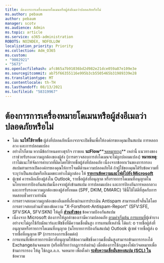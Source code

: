 ```yaml
---
title: ต้องการการเครื่องหมายโดเมนหรือผู้ส่งอีเมลว่าปลอดภัยหรือไม่
ms.author: pebaum
author: pebaum
manager: scotv
ms.audience: Admin
ms.topic: article
ms.service: o365-administration
ROBOTS: NOINDEX, NOFOLLOW
localization_priority: Priority
ms.collection: Adm_O365
ms.custom:
- "9002921"
- "5673"
ms.openlocfilehash: afc865a7b91036bd2d982e21dce059a87e109e3e
ms.sourcegitcommit: ab75f66355116e995b3cb5505465b31989339e28
ms.translationtype: MT
ms.contentlocale: th-TH
ms.lasthandoff: 08/13/2021
ms.locfileid: "58319967"
---
```

# <a name="need-to-mark-a-domain-or-email-sender-safe"></a>ต้องการการเครื่องหมายโดเมนหรือผู้ส่งอีเมลว่าปลอดภัยหรือไม่

- ไม่แ **นะให้ใช้รายชื่อ** ผู้ส่งที่ปลอดภัยเนื่องจากจะเปิดขึ้นเพื่อให้องค์กรของคุณเป็นสแปม การหลอกลวง และการปลอมแปลง
- อย่างไรก็ตาม หากมีข้อกําหนดทางธุรกิจ เราขอแ **นะFlow****[จดหมายกฎ](https://docs.microsoft.com/microsoft-365/security/office-365-security/create-safe-sender-lists-in-office-365?view=o365-worldwide#recommended-use-mail-flow-rules)** เหล่านี้ แนวทางของเราช่วยรับรองความถูกต้องของผู้ส่ง (การตรวจสอบการส่งโดเมนจะไม่ถูกปลอมแปลง) 
    **หมายเหตุ**: เราไม่แนะให้จัดการค่าบวกที่ผิดโดยใช้รายชื่อผู้ส่งที่ปลอดภัย เนื่องจากข้อยกเว้นของการกรองสแปมสามารถเปิดองค์กรของคุณให้การโจมตีด้านความปลอดภัยได้ ถ้าผู้ใช้ของคุณได้รับข้อความที่ระบุว่าเป็นสแปมหรืออีเมลขยะอย่างไม่ถูกต้อง ให้ **[รายงานข้อความและไฟล์ไปยัง Microsoft](https://protection.office.com/reportsubmission)**
- ตู้เซฟ ควรหลีกเลี่ยงผู้ส่งใน Outlook, รายชื่อผู้ส่งที่อนุญาต หรือรายการโดเมนที่อนุญาตในนโยบายการป้องกันสแปมเนื่องจากผู้ส่งข้ามสแปม การปลอมแปลง และการป้องกันการหลอกลวง และการรับรองความถูกต้องของผู้ส่งทั้งหมด (SPF, DKIM, DMARC) วิธีนี้ใช้ได้ดีที่สุดกับการทดสอบชั่วคราวเท่านั้น
- การตรวจสอบความถูกต้องของอีเมลที่เลี่ยงผ่านการประเมิน Antispam สามารถเสร็จสิ้นได้โดยการตรวจสอบส่วนหัวของข้อความ "X-Forsfront-Antispam-Report" (SFV:SFE, SFV:SKA, SFV:SKN) ให้ดูที่ **[ส่วนหัวของ](https://docs.microsoft.com/microsoft-365/security/office-365-security/anti-spam-message-headers)** ข้อความป้องกันสแปม
- เนื่องจาก Microsoft ต้องการให้ลูกค้าของเรามีความปลอดภัย [ตามค่าเริ่มต้น การแทนที่](https://docs.microsoft.com/microsoft-365/security/office-365-security/secure-by-default#exceptions)ผู้เช่าบางอย่างจะไม่ถูกใช้กับมัลแวร์และฟิชชิ่งที่มีความเชื่อมั่นสูง การแทนที่เหล่านี้ ได้แก่: o รายชื่อผู้ส่งที่อนุญาตหรือรายการโดเมนที่อนุญาต (นโยบายการป้องกันสแปม) Outlook ตู้เซฟ รายชื่อผู้ส่ง o รายชื่อที่อนุญาต IP (การกรองการเชื่อมต่อ) 
- การแทนที่เพียงรายการเดียวที่อนุญาตให้ข้อความฟิชชิ่งความเชื่อมั่นสูงสามารถข้ามการกรองได้ Exchangeล้นจดหมาย (หรือที่เรียกว่ากฎการส่งผ่าน) เมื่อต้องการใช้กฎของโฟลว์จดหมายเพื่อข้ามการกรอง ให้ดู ใช้กฎล.ล.ก. จดหมาย เพื่อตั้งค่า **[ระดับความเชื่อมั่นของสแปม (SCL) ใน](https://docs.microsoft.com/microsoft-365/security/office-365-security/use-mail-flow-rules-to-set-the-spam-confidence-level-scl-in-messages)** ข้อความ